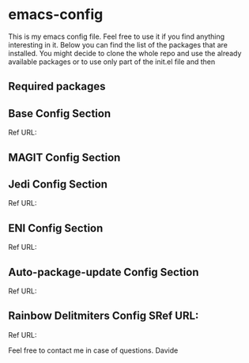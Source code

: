 # emacs-config

This is my emacs config file. Feel free to use it if you find anything 
interesting in it. Below you can find the list of the packages that are
installed. You might decide to clone the whole repo and use the already
available packages or to use only part of the init.el file and then 

## Required packages


## Base Config Section
Ref URL:


## MAGIT Config Section

## Jedi Config Section
Ref URL:

## ENI Config Section
Ref URL:

## Auto-package-update Config Section
Ref URL:

## Rainbow Delitmiters Config SRef URL:
Ref URL:

Feel free to contact me in case of questions.
Davide
